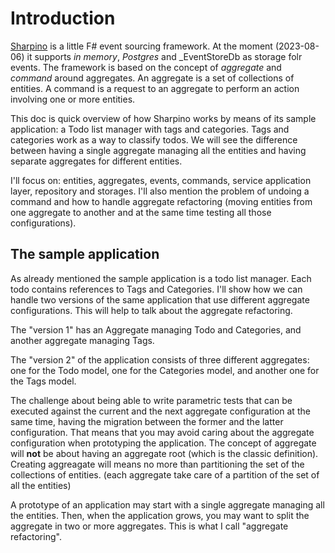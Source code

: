 # Introduction

[Sharpino](https://github.com/tonyx/Micro_ES_FSharp_Lib) is a little F# event sourcing framework.
At the moment (2023-08-06) it supports _in memory_, _Postgres_ and _EventStoreDb as storage folr events.
The framework is based on the concept of _aggregate_ and _command_ around aggregates.
An aggregate is a set of collections of entities. A command is a request to an aggregate to perform an action involving one or more entities.

This doc is quick overview of how Sharpino works by means of its sample application: a Todo list manager with tags and categories. Tags and categories work as a way to classify todos. We will see the difference between having a single aggregate managing all the entities and having separate aggregates for different entities.

I'll focus on: entities, aggregates, events, commands, service application layer, repository and storages.
I'll also mention the problem of undoing a command and how to handle aggregate refactoring (moving entities from one aggregate to another and at the same time testing all those configurations).

## The sample application

As already mentioned the sample application is a todo list manager. Each todo contains references to Tags and Categories.
I'll show how we can handle two versions of the same application that use different aggregate configurations. This will help to talk about the aggregate refactoring.

The "version 1" has an Aggregate managing Todo and Categories, and another aggregate managing Tags.

The "version 2" of the application consists of three different aggregates: one for the Todo model, one for the Categories model, and another one for the Tags model.

The challenge about being able to write parametric tests that can be executed against the current and the next aggregate configuration at the same time, having the migration between the former and the latter configuration.
That means that you may avoid caring about the aggregate configuration when prototyping the application. The concept of aggregate will __not__ be about having an aggregate root (which is the classic definition). Creating aggreagate will means no more than partitioning the set of the collections of entities. (each aggregate take care of a partition of the set of all the entities)

A prototype of an application may start with a single aggregate managing all the entities. Then, when the application grows, you may want to split the aggregate in two or more aggregates. This is what I call "aggregate refactoring".


